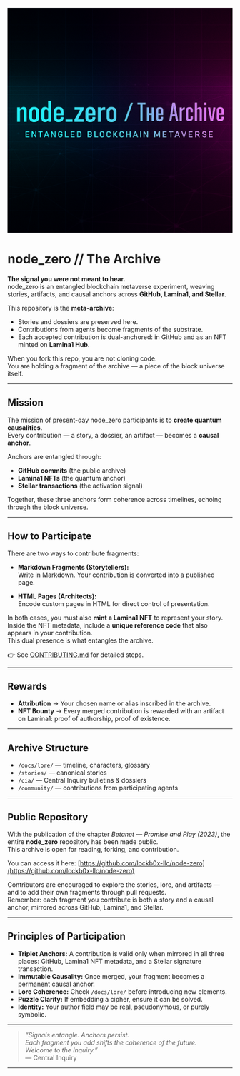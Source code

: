![node_zero banner](docs/assets/node_zero-banner.png)

# node_zero // The Archive

**The signal you were not meant to hear.**  
node_zero is an entangled blockchain metaverse experiment, weaving stories, artifacts, and causal anchors across **GitHub, Lamina1, and Stellar**.

This repository is the **meta-archive**:

- Stories and dossiers are preserved here.
- Contributions from agents become fragments of the substrate.
- Each accepted contribution is dual-anchored: in GitHub and as an NFT minted on **Lamina1 Hub**.

When you fork this repo, you are not cloning code.  
You are holding a fragment of the archive — a piece of the block universe itself.

---

## Mission

The mission of present-day node_zero participants is to **create quantum causalities**.  
Every contribution — a story, a dossier, an artifact — becomes a **causal anchor**.

Anchors are entangled through:

- **GitHub commits** (the public archive)
- **Lamina1 NFTs** (the quantum anchor)
- **Stellar transactions** (the activation signal)

Together, these three anchors form coherence across timelines, echoing through the block universe.

---

## How to Participate

There are two ways to contribute fragments:

- **Markdown Fragments (Storytellers):**  
  Write in Markdown. Your contribution is converted into a published page.

- **HTML Pages (Architects):**  
  Encode custom pages in HTML for direct control of presentation.

In both cases, you must also **mint a Lamina1 NFT** to represent your story.  
Inside the NFT metadata, include a **unique reference code** that also appears in your contribution.  
This dual presence is what entangles the archive.

👉 See [CONTRIBUTING.md](./CONTRIBUTING.md) for detailed steps.

---

## Rewards

- **Attribution** → Your chosen name or alias inscribed in the archive.
- **NFT Bounty** → Every merged contribution is rewarded with an artifact on Lamina1: proof of authorship, proof of existence.

---

## Archive Structure

- `/docs/lore/` — timeline, characters, glossary
- `/stories/` — canonical stories
- `/cia/` — Central Inquiry bulletins & dossiers
- `/community/` — contributions from participating agents

---

## Public Repository

With the publication of the chapter _Betanet — Promise and Play (2023)_, the entire **node_zero** repository has been made public.  
This archive is open for reading, forking, and contribution.

You can access it here: [https://github.com/lockb0x-llc/node-zero](https://github.com/lockb0x-llc/node-zero)

Contributors are encouraged to explore the stories, lore, and artifacts — and to add their own fragments through pull requests.  
Remember: each fragment you contribute is both a story and a causal anchor, mirrored across GitHub, Lamina1, and Stellar.

---

## Principles of Participation

- **Triplet Anchors:** A contribution is valid only when mirrored in all three places: GitHub, Lamina1 NFT metadata, and a Stellar signature transaction.
- **Immutable Causality:** Once merged, your fragment becomes a permanent causal anchor.
- **Lore Coherence:** Check `/docs/lore/` before introducing new elements.
- **Puzzle Clarity:** If embedding a cipher, ensure it can be solved.
- **Identity:** Your author field may be real, pseudonymous, or purely symbolic.

---

> _“Signals entangle. Anchors persist.  
> Each fragment you add shifts the coherence of the future.  
> Welcome to the Inquiry.”_  
> — Central Inquiry

---
